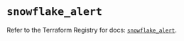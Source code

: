 # `snowflake_alert`

Refer to the Terraform Registry for docs: [`snowflake_alert`](https://registry.terraform.io/providers/snowflake-labs/snowflake/0.87.0/docs/resources/alert).
